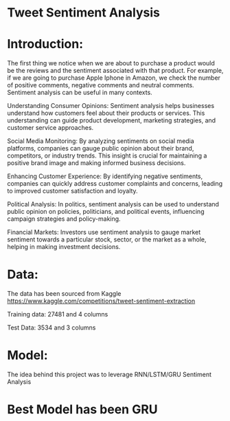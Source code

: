 # Tweet Sentiment Analysis

# Introduction:

The first thing we notice when we are about to purchase a product would be the reviews and the sentiment associated with that product. For example, if we are going to purchase Apple Iphone in Amazon, we check the number of positive comments, negative comments and neutral comments. Sentiment analysis can be useful in many contexts.

Understanding Consumer Opinions: Sentiment analysis helps businesses understand how customers feel about their products or services. This understanding can guide product development, marketing strategies, and customer service approaches.

Social Media Monitoring: By analyzing sentiments on social media platforms, companies can gauge public opinion about their brand, competitors, or industry trends. This insight is crucial for maintaining a positive brand image and making informed business decisions.

Enhancing Customer Experience: By identifying negative sentiments, companies can quickly address customer complaints and concerns, leading to improved customer satisfaction and loyalty.

Political Analysis: In politics, sentiment analysis can be used to understand public opinion on policies, politicians, and political events, influencing campaign strategies and policy-making.

Financial Markets: Investors use sentiment analysis to gauge market sentiment towards a particular stock, sector, or the market as a whole, helping in making investment decisions.

# Data:

The data has been sourced from Kaggle https://www.kaggle.com/competitions/tweet-sentiment-extraction

Training data: 27481 and 4 columns

Test Data: 3534 and 3 columns

# Model:

The idea behind this project was to leverage RNN/LSTM/GRU Sentiment Analysis

# Best Model has been GRU
